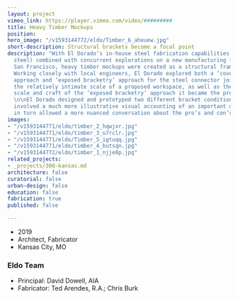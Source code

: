```yaml
---
layout: project
vimeo_link: https://player.vimeo.com/video/#########
title: Heavy Timber Mockups
position: 
hero_image: "/v1593144772/eldo/Timber_6_aheuew.jpg"
short-description: Structural brackets become a focal point
description: "With El Dorado’s in-house steel fabrication capabilities (incl. structural
  steel) combined with concurrent explorations on a new manufacturing facility in
  San Francisco, heavy timber mockups were created as a structural framing approach.
  Working closely with local engineers, El Dorado explored both a ‘covered joint’
  approach and ‘exposed bracketry’ approach for the steel connector joints. Given
  the relatively intimate scale of a proposed workspace, as well as the impressive
  scale and craft of the ‘exposed bracketry’ approach it became the preferred approach.
  \n\nEl Dorado designed and prototyped two different bracket conditions, giving everyone
  involved a much more illustrative visual accounting of an important detail, which
  in turn allowed a more nuanced conversation about the pro’s and con’s of each approach."
images:
- "/v1593144771/eldo/timber_2_hqwjxr.jpg"
- "/v1593144771/eldo/timber_3_u7rclr.jpg"
- "/v1593144771/eldo/Timber_5_igtuqq.jpg"
- "/v1593144771/eldo/timber_4_butsqn.jpg"
- "/v1593144772/eldo/timber_1_njje8p.jpg"
related_projects:
- _projects/300-kansas.md
architecture: false
curatorial: false
urban-design: false
education: false
fabrication: true
published: false

---
```

* 2019
* Architect, Fabricator
* Kansas City, MO

### Eldo Team

* Principal: David Dowell, AIA
* Fabricator: Ted Arendes, R.A.; Chris Burk
